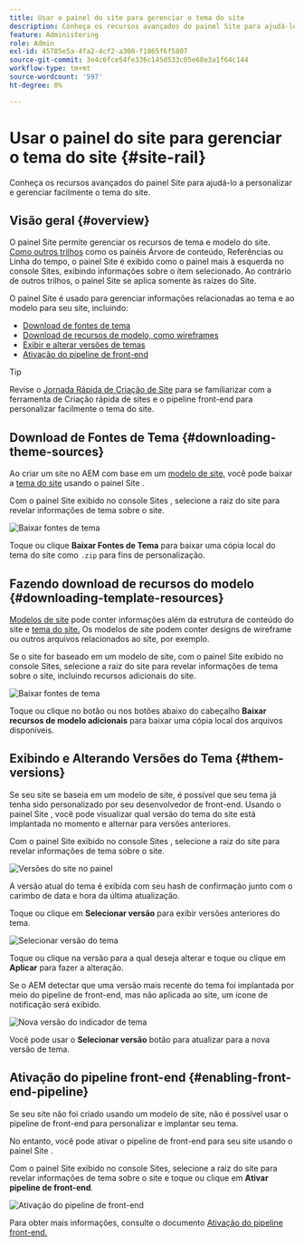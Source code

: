 ```yaml
---
title: Usar o painel do site para gerenciar o tema do site
description: Conheça os recursos avançados do painel Site para ajudá-lo a personalizar e gerenciar facilmente o tema do site.
feature: Administering
role: Admin
exl-id: 45785e5a-4fa2-4cf2-a300-f1865f6f5807
source-git-commit: 3e4c6fce54fe336c145d533c05e68e3a1f64c144
workflow-type: tm+mt
source-wordcount: '597'
ht-degree: 0%

---
```


# Usar o painel do site para gerenciar o tema do site {#site-rail}

Conheça os recursos avançados do painel Site para ajudá-lo a personalizar e gerenciar facilmente o tema do site.

## Visão geral {#overview}

O painel Site permite gerenciar os recursos de tema e modelo do site. [Como outros trilhos](/help/sites-cloud/authoring/getting-started/basic-handling.md#rail-selector) como os painéis Árvore de conteúdo, Referências ou Linha do tempo, o painel Site é exibido como o painel mais à esquerda no console Sites, exibindo informações sobre o item selecionado. Ao contrário de outros trilhos, o painel Site se aplica somente às raízes do Site.

O painel Site é usado para gerenciar informações relacionadas ao tema e ao modelo para seu site, incluindo:

* [Download de fontes de tema](#downloading-theme-sources)
* [Download de recursos de modelo, como wireframes](#downloading-template-resources)
* [Exibir e alterar versões de temas](#theme-vrsions)
* [Ativação do pipeline de front-end](#enabling-the-front-end-pipeline)

>[!TIP]
>
>Revise o [Jornada Rápida de Criação de Site](/help/journey-sites/quick-site/overview.md) para se familiarizar com a ferramenta de Criação rápida de sites e o pipeline front-end para personalizar facilmente o tema do site.

## Download de Fontes de Tema {#downloading-theme-sources}

Ao criar um site no AEM com base em um [modelo de site,](site-templates.md) você pode baixar a [tema do site](site-themes.md) usando o painel Site .

Com o painel Site exibido no console Sites , selecione a raiz do site para revelar informações de tema sobre o site.

![Baixar fontes de tema](/help/sites-cloud/administering/assets/download-theme-wireframe.png)

Toque ou clique **Baixar Fontes de Tema** para baixar uma cópia local do tema do site como `.zip` para fins de personalização.

## Fazendo download de recursos do modelo {#downloading-template-resources}

[Modelos de site](site-templates.md) pode conter informações além da estrutura de conteúdo do site e [tema do site.](site-themes.md) Os modelos de site podem conter designs de wireframe ou outros arquivos relacionados ao site, por exemplo.

Se o site for baseado em um modelo de site, com o painel Site exibido no console Sites, selecione a raiz do site para revelar informações de tema sobre o site, incluindo recursos adicionais do site.

![Baixar fontes de tema](/help/sites-cloud/administering/assets/download-theme-wireframe.png)

Toque ou clique no botão ou nos botões abaixo do cabeçalho **Baixar recursos de modelo adicionais** para baixar uma cópia local dos arquivos disponíveis.

## Exibindo e Alterando Versões do Tema {#them-versions}

Se seu site se baseia em um modelo de site, é possível que seu tema já tenha sido personalizado por seu desenvolvedor de front-end. Usando o painel Site , você pode visualizar qual versão do tema do site está implantada no momento e alternar para versões anteriores.

Com o painel Site exibido no console Sites , selecione a raiz do site para revelar informações de tema sobre o site.

![Versões do site no painel](/help/sites-cloud/administering/assets/theme-versions.png)

A versão atual do tema é exibida com seu hash de confirmação junto com o carimbo de data e hora da última atualização.

Toque ou clique em **Selecionar versão** para exibir versões anteriores do tema.

![Selecionar versão do tema](/help/sites-cloud/administering/assets/select-theme-versions.png)

Toque ou clique na versão para a qual deseja alterar e toque ou clique em **Aplicar** para fazer a alteração.

Se o AEM detectar que uma versão mais recente do tema foi implantada por meio do pipeline de front-end, mas não aplicada ao site, um ícone de notificação será exibido.

![Nova versão do indicador de tema](/help/sites-cloud/administering/assets/new-theme-version.png)

Você pode usar o **Selecionar versão** botão para atualizar para a nova versão de tema.

## Ativação do pipeline front-end {#enabling-front-end-pipeline}

Se seu site não foi criado usando um modelo de site, não é possível usar o pipeline de front-end para personalizar e implantar seu tema.

No entanto, você pode ativar o pipeline de front-end para seu site usando o painel Site .

Com o painel Site exibido no console Sites, selecione a raiz do site para revelar informações de tema sobre o site e toque ou clique em **Ativar pipeline de front-end**.

![Ativação do pipeline de front-end](/help/sites-cloud/administering/assets/enable-fep.png)

Para obter mais informações, consulte o documento [Ativação do pipeline front-end.](enable-front-end-pipeline.md)
